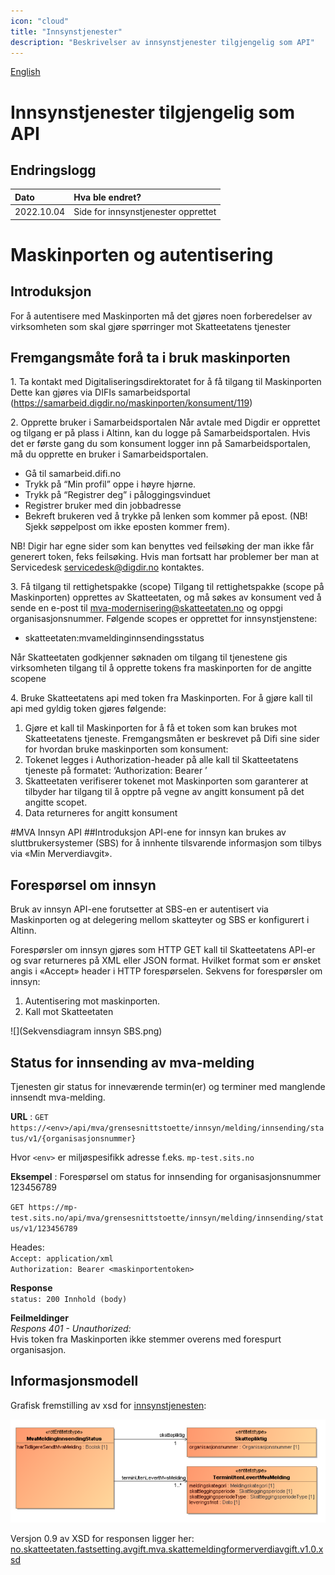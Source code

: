 ```yaml
---
icon: "cloud"
title: "Innsynstjenester"
description: "Beskrivelser av innsynstjenester tilgjengelig som API"
---
```


[English](https://skatteetaten.github.io/mva-meldingen/english/informationservices/)

# Innsynstjenester tilgjengelig som API

## Endringslogg

| Dato       | Hva ble endret?                     |
| :--------- | :---------------------------------- |
| 2022.10.04 | Side for innsynstjenester opprettet |

# Maskinporten og autentisering

## Introduksjon

For å autentisere med Maskinporten må det gjøres noen forberedelser av virksomheten som skal gjøre spørringer mot Skatteetatens tjenester

## Fremgangsmåte forå ta i bruk maskinporten

1\. Ta kontakt med Digitaliseringsdirektoratet for å få tilgang til Maskinporten
Dette kan gjøres via DIFIs samarbeidsportal (https://samarbeid.digdir.no/maskinporten/konsument/119)

2\. Opprette bruker i Samarbeidsportalen
Når avtale med Digdir er opprettet og tilgang er på plass i Altinn, kan du logge på Samarbeidsportalen. Hvis det er første gang du som konsument logger inn på Samarbeidsportalen, må du opprette en bruker i Samarbeidsportalen.

- Gå til samarbeid.difi.no
- Trykk på “Min profil” oppe i høyre hjørne.
- Trykk på “Registrer deg” i påloggingsvinduet
- Registrer bruker med din jobbadresse
- Bekreft brukeren ved å trykke på lenken som kommer på epost. (NB! Sjekk søppelpost om ikke eposten kommer frem).

NB! Digir har egne sider som kan benyttes ved feilsøking der man ikke får generert token, feks feilsøking. Hvis man fortsatt har problemer ber man at Servicedesk servicedesk@digdir.no kontaktes.

3\. Få tilgang til rettighetspakke (scope)
Tilgang til rettighetspakke (scope på Maskinporten) opprettes av Skatteetaten, og må søkes av konsument ved å sende en e-post til mva-modernisering@skatteetaten.no og oppgi organisasjonsnummer.
Følgende scopes er opprettet for innsynstjenstene:

- skatteetaten:mvameldinginnsendingsstatus

Når Skatteetaten godkjenner søknaden om tilgang til tjenestene gis virksomheten tilgang til å opprette tokens fra maskinporten for de angitte scopene

4\. Bruke Skatteetatens api med token fra Maskinporten.
For å gjøre kall til api med gyldig token gjøres følgende:

1. Gjøre et kall til Maskinporten for å få et token som kan brukes mot Skatteetatens tjeneste. Fremgangsmåten er beskrevet på Difi sine sider for hvordan bruke maskinporten som konsument:
2. Tokenet legges i Authorization-header på alle kall til Skatteetatens tjeneste på formatet:
   ‘Authorization: Bearer <token>’
3. Skatteetaten verifiserer tokenet mot Maskinporten som garanterer at tilbyder har tilgang til å opptre på vegne av angitt konsument på det angitte scopet.
4. Data returneres for angitt konsument

#MVA Innsyn API
##Introduksjon
API-ene for innsyn kan brukes av sluttbrukersystemer (SBS) for å innhente tilsvarende informasjon som tilbys via «Min Merverdiavgit».

## Forespørsel om innsyn

Bruk av innsyn API-ene forutsetter at SBS-en er autentisert via Maskinporten og at delegering mellom skatteyter og SBS er konfigurert i Altinn.

Forespørsler om innsyn gjøres som HTTP GET kall til Skatteetatens API-er og svar returneres på XML eller JSON format. Hvilket format som er ønsket angis i «Accept» header i HTTP forespørselen.
Sekvens for forespørsler om innsyn:

1. Autentisering mot maskinporten.
2. Kall mot Skatteetaten

![](Sekvensdiagram innsyn SBS.png)

## Status for innsending av mva-melding

Tjenesten gir status for inneværende termin(er) og terminer med manglende innsendt mva-melding.

**URL** : `GET https://<env>/api/mva/grensesnittstoette/innsyn/melding/innsending/status/v1/{organisasjonsnummer}`

Hvor `<env>` er miljøspesifikk adresse f.eks. `mp-test.sits.no`

**Eksempel** : Forespørsel om status for innsending for organisasjonsnummer 123456789

`GET https://mp-test.sits.no/api/mva/grensesnittstoette/innsyn/melding/innsending/status/v1/123456789`

Heades:  
`Accept: application/xml`  
`Authorization: Bearer <maskinportentoken>`

**Response**  
`status: 200 Innhold (body)`

<eksempelresultat>

**Feilmeldinger**  
_Respons 401 - Unauthorized:_  
Hvis token fra Maskinporten ikke stemmer overens med forespurt organisasjon.

## Informasjonsmodell

Grafisk fremstilling av xsd for [innsynstjenesten](Informasjonsmodell_mvaInnsendingStatus.PNG):

![](Informasjonsmodell_mvaInnsendingStatus.PNG)

Versjon 0.9 av XSD for responsen ligger her:
[no.skatteetaten.fastsetting.avgift.mva.skattemeldingformerverdiavgift.v1.0.xsd](https://github.com/Skatteetaten/mva-meldingen/blob/master/docs/documentation/informasjonsmodell/xsd/no.skatteetaen.fastsetting.avgift.mva.mvaMeldingInnsendingStatus.v1.xsd)
